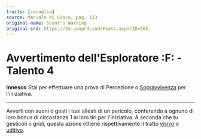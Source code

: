 ```yaml
---
traits: [canaglia]
source: Manuale di Gioco, pag. 123
original-name: Scout's Warning
original-srd: https://2e.aonprd.com/Feats.aspx?ID=505
---
```


# Avvertimento dell'Esploratore :F: - Talento 4

**Innesco** Stai per effettuare una prova di Percezione o
[Sopravvivenza](/abilita/sopravvivenza) per l'iniziativa.

---

Avverti con suoni o gesti i tuoi alleati di un pericolo, conferendo a ognuno di
loro bonus di circostanza 1 ai loro tiri per l'iniziativa. A seconda che tu
gesticoli o gridi, questa azione ottiene rispettivamente il tratto
[visivo](/tratti/visivo) o [uditivo](/tratti/uditivo).
